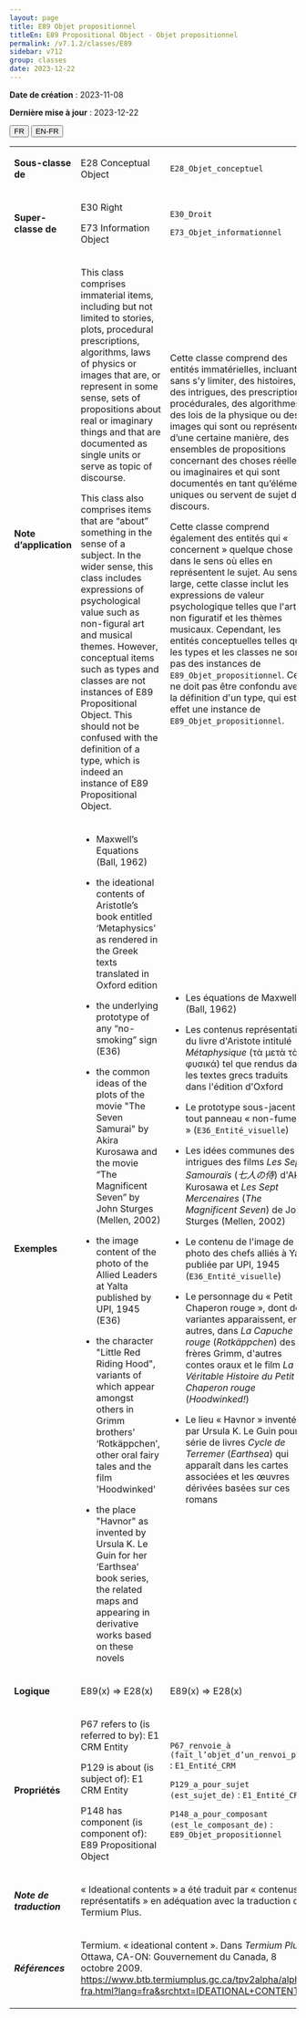 ```yaml
---
layout: page
title: E89 Objet propositionnel
titleEn: E89 Propositional Object - Objet propositionnel
permalink: /v7.1.2/classes/E89
sidebar: v712
group: classes
date: 2023-12-22
---
```


**Date de création** : 2023-11-08

**Dernière mise à jour** : 2023-12-22

<div class="lang-buttons">
 <button id="fr" class="activate">FR</button>
 <button id="en-fr">EN-FR</button>
</div>

<table>
<tbody>
<tr>
<td><p><strong>Sous-classe de</strong></p></td>
<td class="en">
<p>E28 Conceptual Object</p>
</td>
<td>
<p><code class="language-plaintext highlighter-rouge">E28_Objet_conceptuel</code></p>
</td>
</tr>
<tr>
<td><p><strong>Super-classe de</strong></p></td>
<td class="en">
<p>E30 Right</p>
<p>E73 Information Object</p>
</td>
<td>
<p><code class="language-plaintext highlighter-rouge">E30_Droit</code></p>
<p><code class="language-plaintext highlighter-rouge">E73_Objet_informationnel</code></p>
</td>
</tr>
<tr>
<td><p><strong>Note d’application</strong></p></td>
<td class="en">
<p>This class comprises immaterial items, including but not limited to stories, plots, procedural prescriptions, algorithms, laws of physics or images that are, or represent in some sense, sets of propositions about real or imaginary things and that are documented as single units or serve as topic of discourse.<strong></strong></p>
<p>This class also comprises items that are “about” something in the sense of a subject. In the wider sense, this class includes expressions of psychological value such as non-figural art and musical themes. However, conceptual items such as types and classes are not instances of E89 Propositional Object. This should not be confused with the definition of a type, which is indeed an instance of E89 Propositional Object.</p>
</td>
<td>
<p>Cette classe comprend des entités immatérielles, incluant, sans s'y limiter, des histoires, des intrigues, des prescriptions procédurales, des algorithmes, des lois de la physique ou des images qui sont ou représentent, d’une certaine manière, des ensembles de propositions concernant des choses réelles ou imaginaires et qui sont documentés en tant qu’éléments uniques ou servent de sujet de discours.</p>
<p>Cette classe comprend également des entités qui « concernent » quelque chose dans le sens où elles en représentent le sujet. Au sens large, cette classe inclut les expressions de valeur psychologique telles que l'art non figuratif et les thèmes musicaux. Cependant, les entités conceptuelles telles que les types et les classes ne sont pas des instances de <code class="language-plaintext highlighter-rouge">E89_Objet_propositionnel</code>. Cela ne doit pas être confondu avec la définition d'un type, qui est en effet une instance de <code class="language-plaintext highlighter-rouge">E89_Objet_propositionnel</code>.</p>
</td>
</tr>
<tr>
<td><p><strong>Exemples</strong></p></td>
<td class="en">
<ul>
<li><p>Maxwell’s Equations (Ball, 1962)</p>
</li>
<li><p>the ideational contents of Aristotle’s book entitled ‘Metaphysics’ as rendered in the Greek texts translated in Oxford edition</p>
</li>
<li><p>the underlying prototype of any “no-smoking” sign (E36)</p>
</li>
<li><p>the common ideas of the plots of the movie "The Seven Samurai" by Akira Kurosawa and the movie “The Magnificent Seven” by John Sturges (Mellen, 2002)</p>
</li>
<li><p>the image content of the photo of the Allied Leaders at Yalta published by UPI, 1945 (E36)</p>
</li>
<li><p>the character "Little Red Riding Hood", variants of which appear amongst others in Grimm brothers’ ‘Rotkäppchen’, other oral fairy tales and the film 'Hoodwinked'</p>
</li>
<li><p>the place "Havnor" as invented by Ursula K. Le Guin for her ‘Earthsea’ book series, the related maps and appearing in derivative works based on these novels </p>
</li>
</ul>
</td>
<td>
<ul>
<li><p>Les équations de Maxwell (Ball, 1962)</p>
</li>
<li><p>Les contenus représentatifs du livre d'Aristote intitulé <em>Métaphysique</em> (τὰ μετὰ τὰ φυσικά) tel que rendus dans les textes grecs traduits dans l'édition d'Oxford</p>
</li>
<li><p>Le prototype sous-jacent de tout panneau « non-fumeur » (<code class="language-plaintext highlighter-rouge">E36_Entité_visuelle</code>)</p>
</li>
<li><p>Les idées communes des intrigues des films <em>Les Sept Samouraïs </em>(<em>七人の侍</em>) d'Akira Kurosawa et <em>Les Sept Mercenaires</em> (<em>The Magnificent Seven</em>) de John Sturges (Mellen, 2002)</p>
</li>
<li><p>Le contenu de l'image de la photo des chefs alliés à Yalta publiée par UPI, 1945 (<code class="language-plaintext highlighter-rouge">E36_Entité_visuelle</code>)</p>
</li>
<li><p>Le personnage du « Petit Chaperon rouge », dont des variantes apparaissent, entre autres, dans <em>La Capuche rouge</em> (<em>Rotkäppchen</em>) des frères Grimm, d'autres contes oraux et le film <em>La Véritable Histoire du Petit Chaperon rouge</em> (<em>Hoodwinked!</em>)</p>
</li>
<li><p>Le lieu « Havnor » inventé par Ursula K. Le Guin pour sa série de livres <em>Cycle de Terremer</em> (<em>Earthsea</em>) qui apparaît dans les cartes associées et les œuvres dérivées basées sur ces romans</p>
</li>
</ul>
</td>
</tr>
<tr>
<td><p><strong>Logique</strong></p></td>
<td class="en">
<p>E89(x) ⇒ E28(x)</p>
</td>
<td>
<p>E89(x) ⇒ E28(x)</p>
</td>
</tr>
<tr>
<td><p><strong>Propriétés</strong></p></td>
<td class="en">
<p>P67 refers to (is referred to by): E1 CRM Entity</p>
<p>P129 is about (is subject of): E1 CRM Entity</p>
<p>P148 has component (is component of): E89 Propositional Object</p>
</td>
<td>
<p><code class="language-plaintext highlighter-rouge">P67_renvoie_à (fait_l’objet_d’un_renvoi_par)</code> : <code class="language-plaintext highlighter-rouge">E1_Entité_CRM</code> </p>
<p><code class="language-plaintext highlighter-rouge">P129_a_pour_sujet (est_sujet_de)</code> : <code class="language-plaintext highlighter-rouge">E1_Entité_CRM</code></p>
<p><code class="language-plaintext highlighter-rouge">P148_a_pour_composant (est_le_composant_de)</code> : <code class="language-plaintext highlighter-rouge">E89_Objet_propositionnel</code></p>
</td>
</tr>
<tr>
<td><p><strong><em>Note de traduction</em></strong></p></td>
<td colspan="2">
<p>« Ideational contents »  a été traduit par « contenus représentatifs » en adéquation avec la traduction de Termium Plus. </p>
</td>
</tr>
<tr>
<td><p><strong><em>Références</em></strong></p></td>
<td colspan="2">
<p>Termium. « ideational content ». Dans <em>Termium Plus</em>. Ottawa, CA-ON: Gouvernement du Canada, 8 octobre 2009.<a href="https://www.btb.termiumplus.gc.ca/tpv2alpha/alpha-fra.html?lang=fra&srchtxt=IDEATIONAL+CONTENT"><span class="underline"> </span></a><a href="https://www.btb.termiumplus.gc.ca/tpv2alpha/alpha-fra.html?lang=fra&srchtxt=IDEATIONAL+CONTENT"><span class="underline">https://www.btb.termiumplus.gc.ca/tpv2alpha/alpha-fra.html?lang=fra&srchtxt=IDEATIONAL+CONTENT</span></a>.</p>
</td>
</tr>
</tbody>
</table>
